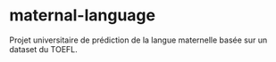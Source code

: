 # maternal-language
Projet universitaire de prédiction de la langue maternelle basée sur un dataset du TOEFL.
